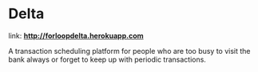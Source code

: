 # Delta 


link: **http://forloopdelta.herokuapp.com**


A transaction scheduling platform for people who are too busy to visit the bank always or forget to keep up with periodic transactions.





